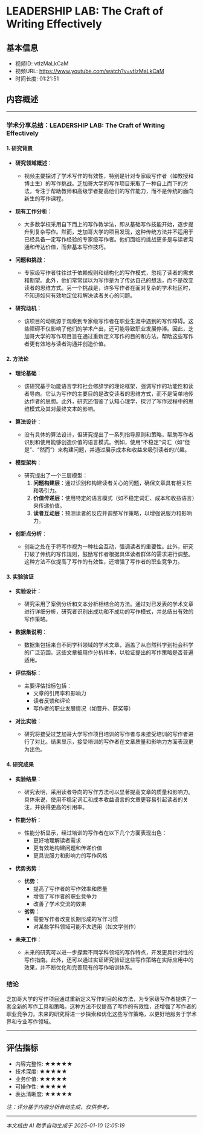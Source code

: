 # LEADERSHIP LAB: The Craft of Writing Effectively

## 基本信息
- 视频ID: vtIzMaLkCaM
- 视频URL: https://www.youtube.com/watch?v=vtIzMaLkCaM
- 时间长度: 01:21:51

## 内容概述
> 

---

### 学术分享总结：LEADERSHIP LAB: The Craft of Writing Effectively

#### 1. 研究背景
- **研究领域概述**：
  - 视频主要探讨了学术写作的有效性，特别是针对专家级写作者（如教授和博士生）的写作挑战。芝加哥大学的写作项目采取了一种自上而下的方法，专注于帮助教师和高级学者提高他们的写作能力，而不是传统的面向新生的写作课程。

- **现有工作分析**：
  - 大多数学校采用自下而上的写作教学法，即从基础写作技能开始，逐步提升到复杂写作。然而，芝加哥大学的项目发现，这种传统方法并不适用于已经具备一定写作经验的专家级写作者。他们面临的挑战更多是与读者沟通和传达价值，而非基本写作技巧。

- **问题和挑战**：
  - 专家级写作者往往过于依赖规则和结构化的写作模式，忽视了读者的需求和期望。此外，他们常常误以为写作是为了传达自己的想法，而不是改变读者的思维方式。另一个挑战是，许多写作者在面对复杂的学术社区时，不知道如何有效地定位和解决读者关心的问题。

- **研究动机**：
  - 该项目的动机源于观察到专家级写作者在职业生涯中遇到的写作障碍。这些障碍不仅影响了他们的学术产出，还可能导致职业发展停滞。因此，芝加哥大学的写作项目旨在通过重新定义写作的目的和方法，帮助这些写作者更有效地与读者沟通并创造价值。

#### 2. 方法论
- **理论基础**：
  - 该研究基于功能语言学和社会修辞学的理论框架，强调写作的功能性和读者导向。它认为写作的主要目的是改变读者的思维方式，而不是简单地传达作者的思想。此外，研究还借鉴了认知心理学，探讨了写作过程中的思维模式及其对最终文本的影响。

- **算法设计**：
  - 没有具体的算法设计，但研究提出了一系列指导原则和策略，帮助写作者识别和使用能够创造价值的语言模式。例如，使用“不稳定”词汇（如“但是”、“然而”）来构建问题，并通过展示成本和收益来吸引读者的兴趣。

- **模型架构**：
  - 研究提出了一个三层模型：
    1. **问题构建层**：通过识别和构建读者关心的问题，确保文章具有相关性和吸引力。
    2. **价值传递层**：使用特定的语言模式（如不稳定词汇、成本和收益语言）来传递价值。
    3. **读者互动层**：预测读者的反应并调整写作策略，以增强说服力和影响力。

- **创新点分析**：
  - 创新之处在于将写作视为一种社会互动，强调读者的重要性。此外，研究打破了传统的写作规则，鼓励写作者根据具体读者群体的需求进行调整。这种方法不仅提高了写作的有效性，还增强了写作者的职业竞争力。

#### 3. 实验验证
- **实验设计**：
  - 研究采用了案例分析和文本分析相结合的方法。通过对已发表的学术文章进行详细分析，研究者识别出成功和不成功的写作模式，并总结出有效的写作策略。

- **数据集说明**：
  - 数据集包括来自不同学科领域的学术文章，涵盖了从自然科学到社会科学的广泛范围。这些文章被用作分析样本，以验证提出的写作策略是否普遍适用。

- **评估指标**：
  - 主要评估指标包括：
    - 文章的引用率和影响力
    - 读者反馈和评论
    - 写作者的职业发展情况（如晋升、获奖等）

- **对比实验**：
  - 研究将接受过芝加哥大学写作项目培训的写作者与未接受培训的写作者进行了对比。结果显示，接受培训的写作者在文章质量和影响力方面表现更为出色。

#### 4. 研究成果
- **实验结果**：
  - 研究表明，采用读者导向的写作方法可以显著提高文章的质量和影响力。具体来说，使用不稳定词汇和成本收益语言的文章更容易引起读者的关注，并获得更高的引用率。

- **性能分析**：
  - 性能分析显示，经过培训的写作者在以下几个方面表现出色：
    - 更好地理解读者需求
    - 更有效地构建问题和传递价值
    - 更具说服力和影响力的写作风格

- **优势劣势**：
  - **优势**：
    - 提高了写作者的写作效率和质量
    - 增强了写作者的职业竞争力
    - 改善了学术交流的效果
  - **劣势**：
    - 需要写作者改变长期形成的写作习惯
    - 对某些学科领域可能不太适用（如文学创作）

- **未来工作**：
  - 未来的研究可以进一步探索不同学科领域的写作特点，开发更具针对性的写作指南。此外，还可以通过实证研究验证这些写作策略在实际应用中的效果，并不断优化和完善现有的写作培训体系。

### 结论
芝加哥大学的写作项目通过重新定义写作的目的和方法，为专家级写作者提供了一套全新的写作工具和策略。这种方法不仅提高了写作的有效性，还增强了写作者的职业竞争力。未来的研究将进一步探索和优化这些写作策略，以更好地服务于学术界和专业写作领域。

---

## 评估指标
- 内容完整性: ★★★★★
- 技术深度: ★★★★★
- 业务价值: ★★★★★
- 可操作性: ★★★★★
- 表达清晰度: ★★★★★

*注：评分基于内容分析自动生成，仅供参考。*

---

*本文档由 AI 助手自动生成于 2025-01-10 12:05:19*
